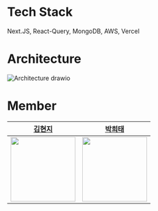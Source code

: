 # Tech Stack
Next.JS, React-Query, MongoDB, AWS, Vercel
# Architecture
![Architecture drawio](https://github.com/user-attachments/assets/45ce09c0-bbfa-4b68-8336-2ecb4c041d65)
# Member
| [김현지](https://github.com/licakim) | [박희태](https://github.com/heeeete) |
| :---: | :---: |
| <img src="https://avatars.githubusercontent.com/u/103026721?v=4" width="150"/> | <img src="https://avatars.githubusercontent.com/u/101648575?v=4" width="150"/> | 

